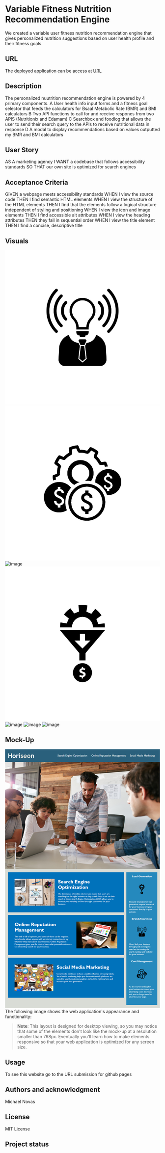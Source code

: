 # Variable Fitness Nutrition Recommendation Engine
We created a variable user fitness nutrition recommendation engine that gives personalized nutrition suggestions based on user health profile and their fitness goals.
## URL
The deployed application can be access at
[URL](www.urlhere.com)
## Description
The personalized nuutrition recommendation engine is powered by 4 primary components.
A User health info input forms and a fitness goal selector that feeds the calculators for Bsaal Metabolic Rate (BMR) and BMI calculators
B Two API functions to call for and receive respones from two APIS (Nutritionix and Edamam)
C Searchbox and foodlog that allows the user to send their search query to the APIs to receive nutritional data in response
D A modal to display recommendations based on values outputted my BMR and BMI calculators
## User Story
AS A marketing agency
I WANT a codebase that follows accessibility standards
SO THAT our own site is optimized for search engines
## Acceptance Criteria
GIVEN a webpage meets accessibility standards
WHEN I view the source code
THEN I find semantic HTML elements
WHEN I view the structure of the HTML elements
THEN I find that the elements follow a logical structure independent of styling and positioning
WHEN I view the icon and image elements
THEN I find accessible alt attributes
WHEN I view the heading attributes
THEN they fall in sequential order
WHEN I view the title element
THEN I find a concise, descriptive title
## Visuals
![image](https://github.com/michael55github/UCLAchallenge1/blob/main/assets/images/brand-awareness.png)
![image](https://github.com/michael55github/UCLAchallenge1/blob/main/assets/images/cost-management.png)
![image](https://github.com/michael55github/UCLAchallenge1/blob/main/assets/images/digital-marketing-meeting.jpg)
![image](https://github.com/michael55github/UCLAchallenge1/blob/main/assets/images/lead-generation.png)
![image](https://github.com/michael55github/UCLAchallenge1/blob/main/assets/images/online-reputation-management.jpg)
![image](https://github.com/michael55github/UCLAchallenge1/blob/main/assets/images/search-engine-optimization.jpg)
![image](https://github.com/michael55github/UCLAchallenge1/blob/main/assets/images/social-media-marketing.jpg)
## Mock-Up
![mockup](https://github.com/michael55github/UCLAchallenge1/blob/main/MockUp90Goal/01-html-css-git-homework-demo.png)
The following image shows the web application's appearance and functionality:
> **Note**: This layout is designed for desktop viewing, so you may notice that some of the elements don't look like the mock-up at a resolution smaller than 768px. Eventually you'll learn how to make elements responsive so that your web application is optimized for any screen size.
## Usage
To see this website go to the URL submission for github pages
## Authors and acknowledgment
Michael Novas
## License
MIT License
## Project status